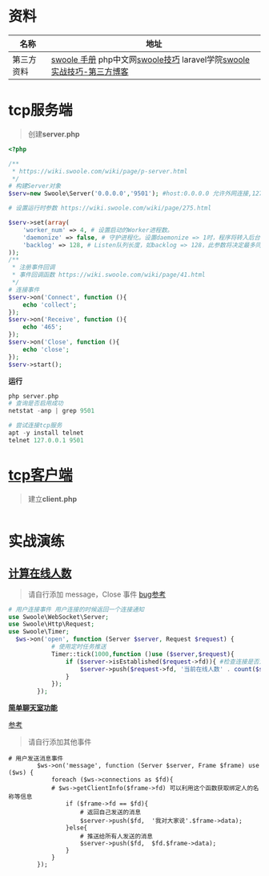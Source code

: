 # 资料

| 名称       | 地址                                                         |
| ---------- | ------------------------------------------------------------ |
| 第三方资料 | [swoole 手册](https://www.kancloud.cn/fage/swoole_extension/691334)  php中文网[swoole技巧](https://www.php.cn/swoole/)  laravel学院[swoole](https://laravelacademy.org/search?term=swoole)  [实战技巧-第三方博客](https://www.kancloud.cn/wangking/hyperf/2005902) |

# tcp服务端

> 创建**server.php**

```php
<?php

/**
 * https://wiki.swoole.com/wiki/page/p-server.html
 */
# 构建Server对象
$serv=new Swoole\Server('0.0.0.0','9501'); #host:0.0.0.0 允许外网连接,127.0.0.1 只允许内网连接

# 设置运行时参数 https://wiki.swoole.com/wiki/page/275.html

$serv->set(array(
    'worker_num' => 4, # 设置启动的Worker进程数。
    'daemonize' => false, # 守护进程化。设置daemonize => 1时，程序将转入后台作为守护进程运行。长时间运行的服务器端程序必须启用此项 后台运行
    'backlog' => 128, # Listen队列长度，如backlog => 128，此参数将决定最多同时有多少个等待accept的连接。
));
/**
 * 注册事件回调
 * 事件回调函数 https://wiki.swoole.com/wiki/page/41.html
 */
# 连接事件
$serv->on('Connect', function (){
    echo 'collect';
});
$serv->on('Receive', function (){
    echo '465';
});
$serv->on('Close', function (){
    echo 'close';
});
$serv->start();
```

**运行**

```php
php server.php
# 查询是否启用成功
netstat -anp | grep 9501    

# 尝试连接tcp服务    
apt -y install telnet
telnet 127.0.0.1 9501
```

# [tcp客户端](https://wiki.swoole.com/wiki/page/p-client.html)

> 建立**client.php**

```php

```



# 实战演练

## [计算在线人数](https://blog.csdn.net/haibo0668/article/details/118193894)

> 请自行添加 message，Close 事件 [bug参考](https://blog.csdn.net/thinkthewill/article/details/109034237)

```php
# 用户连接事件 用户连接的时候返回一个连接通知
use Swoole\WebSocket\Server;
use Swoole\Http\Request;
use Swoole\Timer;
  $ws->on('open', function (Server $server, Request $request) {
            # 使用定时任务推送
            Timer::tick(1000,function ()use ($server,$request){
                if ($server->isEstablished($request->fd)){ #检查连接是否为有效的 WebSocket 客户端连接。
                    $server->push($request->fd, '当前在线人数' . count($server->connections));
                }
            });
        });
```

[**简单聊天室功能**](https://blog.csdn.net/weixin_41423450/article/details/82975346)

[参考](https://blog.csdn.net/jz_Orange/article/details/108366851?utm_medium=distribute.pc_aggpage_search_result.none-task-blog-2~aggregatepage~first_rank_ecpm_v1~rank_v31_ecpm-6-108366851.pc_agg_new_rank&utm_term=swoole+%E5%AE%9E%E7%8E%B0%E8%81%8A%E5%A4%A9%E5%8A%9F%E8%83%BD&spm=1000.2123.3001.4430)

> 请自行添加其他事件

```shell
# 用户发送消息事件
        $ws->on('message', function (Server $server, Frame $frame) use ($ws) {
            foreach ($ws->connections as $fd){
            # $ws->getClientInfo($frame->fd) 可以利用这个函数获取绑定人的名称等信息
                if ($frame->fd == $fd){
                    # 返回自己发送的消息
                    $server->push($fd,  '我对大家说'.$frame->data);
                }else{
                    # 推送给所有人发送的消息 
                    $server->push($fd,  $fd.$frame->data);
                }
            }
        });
```

